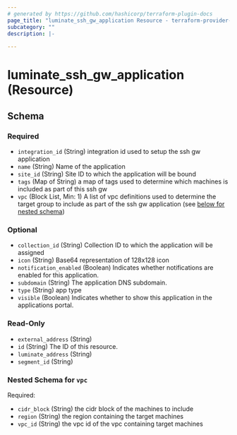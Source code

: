 ```yaml
---
# generated by https://github.com/hashicorp/terraform-plugin-docs
page_title: "luminate_ssh_gw_application Resource - terraform-provider-luminate"
subcategory: ""
description: |-
  
---
```


# luminate_ssh_gw_application (Resource)





<!-- schema generated by tfplugindocs -->
## Schema

### Required

- `integration_id` (String) integration id used to setup the ssh gw application
- `name` (String) Name of the application
- `site_id` (String) Site ID to which the application will be bound
- `tags` (Map of String) a map of tags used to determine which machines is included as part of this ssh gw
- `vpc` (Block List, Min: 1) A list of vpc definitions used to determine the target group to include as part of the ssh gw application (see [below for nested schema](#nestedblock--vpc))

### Optional

- `collection_id` (String) Collection ID to which the application will be assigned
- `icon` (String) Base64 representation of 128x128 icon
- `notification_enabled` (Boolean) Indicates whether notifications are enabled for this application.
- `subdomain` (String) The application DNS subdomain.
- `type` (String) app type
- `visible` (Boolean) Indicates whether to show this application in the applications portal.

### Read-Only

- `external_address` (String)
- `id` (String) The ID of this resource.
- `luminate_address` (String)
- `segment_id` (String)

<a id="nestedblock--vpc"></a>
### Nested Schema for `vpc`

Required:

- `cidr_block` (String) the cidr block of the machines to include
- `region` (String) the region containing the target machines
- `vpc_id` (String) the vpc id of the vpc containing target machines
